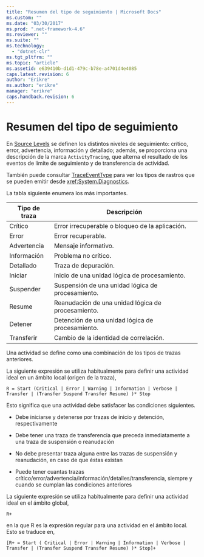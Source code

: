 ```yaml
---
title: "Resumen del tipo de seguimiento | Microsoft Docs"
ms.custom: ""
ms.date: "03/30/2017"
ms.prod: ".net-framework-4.6"
ms.reviewer: ""
ms.suite: ""
ms.technology: 
  - "dotnet-clr"
ms.tgt_pltfrm: ""
ms.topic: "article"
ms.assetid: e639410b-d1d1-479c-b78e-a4701d4e4085
caps.latest.revision: 6
author: "Erikre"
ms.author: "erikre"
manager: "erikre"
caps.handback.revision: 6
---
```

# Resumen del tipo de seguimiento
En [Source Levels](http://go.microsoft.com/fwlink/?LinkID=94943) se definen los distintos niveles de seguimiento: crítico, error, advertencia, información y detallado; además, se proporciona una descripción de la marca `ActivityTracing`, que alterna el resultado de los eventos de límite de seguimiento y de transferencia de actividad.  
  
 También puede consultar [TraceEventType](http://go.microsoft.com/fwlink/?LinkId=95169) para ver los tipos de rastros que se pueden emitir desde <xref:System.Diagnostics>.  
  
 La tabla siguiente enumera los más importantes.  
  
|Tipo de traza|Descripción|  
|-------------------|-----------------|  
|Crítico|Error irrecuperable o bloqueo de la aplicación.|  
|Error|Error recuperable.|  
|Advertencia|Mensaje informativo.|  
|Información|Problema no crítico.|  
|Detallado|Traza de depuración.|  
|Iniciar|Inicio de una unidad lógica de procesamiento.|  
|Suspender|Suspensión de una unidad lógica de procesamiento.|  
|Resume|Reanudación de una unidad lógica de procesamiento.|  
|Detener|Detención de una unidad lógica de procesamiento.|  
|Transferir|Cambio de la identidad de correlación.|  
  
 Una actividad se define como una combinación de los tipos de trazas anteriores.  
  
 La siguiente expresión se utiliza habitualmente para definir una actividad ideal en un ámbito local \(origen de la traza\),  
  
 `R = Start (Critical | Error | Warning | Information | Verbose | Transfer | (Transfer Suspend Transfer Resume) )* Stop`  
  
 Esto significa que una actividad debe satisfacer las condiciones siguientes.  
  
-   Debe iniciarse y detenerse por trazas de inicio y detención, respectivamente  
  
-   Debe tener una traza de transferencia que preceda inmediatamente a una traza de suspensión o reanudación  
  
-   No debe presentar traza alguna entre las trazas de suspensión y reanudación, en caso de que éstas existan  
  
-   Puede tener cuantas trazas crítico\/error\/advertencia\/información\/detalles\/transferencia, siempre y cuando se cumplan las condiciones anteriores  
  
 La siguiente expresión se utiliza habitualmente para definir una actividad ideal en el ámbito global,  
  
```  
R+   
```  
  
 en la que R es la expresión regular para una actividad en el ámbito local.  Esto se traduce en,  
  
```  
[R+ = Start ( Critical | Error | Warning | Information | Verbose | Transfer | (Transfer Suspend Transfer Resume) )* Stop]+  
```